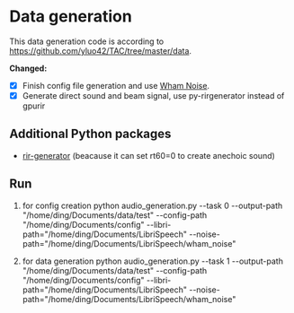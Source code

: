 # Data generation

This data generation code is according to https://github.com/yluo42/TAC/tree/master/data. 

**Changed:** 
- [x] Finish config file generation and use [Wham Noise](http://wham.whisper.ai/).
- [x] Generate direct sound and beam signal, use py-rirgenerator instead of gpurir

## Additional Python packages
- [rir-generator](https://github.com/audiolabs/rir-generator) (beacause it can set rt60=0 to create anechoic sound)

## Run
1. for config creation
python audio_generation.py --task 0 --output-path "/home/ding/Documents/data/test" --config-path "/home/ding/Documents/config" --libri-path="/home/ding/Documents/LibriSpeech" --noise-path="/home/ding/Documents/LibriSpeech/wham_noise"

2. for data generation
python audio_generation.py --task 1 --output-path "/home/ding/Documents/data/test" --config-path "/home/ding/Documents/config" --libri-path="/home/ding/Documents/LibriSpeech" --noise-path="/home/ding/Documents/LibriSpeech/wham_noise"
